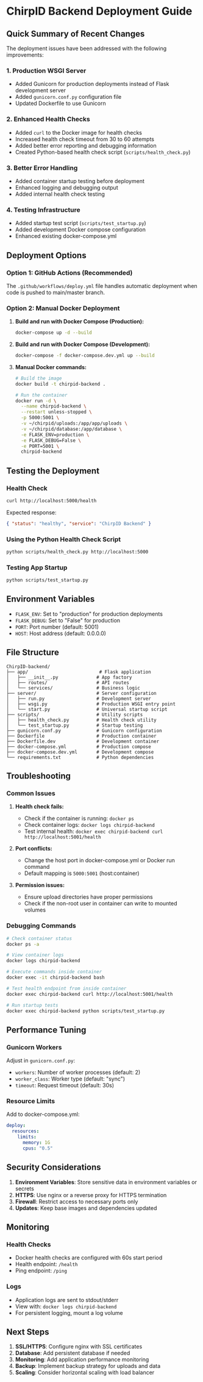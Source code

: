 # ChirpID Backend Deployment Guide

## Quick Summary of Recent Changes

The deployment issues have been addressed with the following improvements:

### 1. **Production WSGI Server**

- Added Gunicorn for production deployments instead of Flask development server
- Added `gunicorn.conf.py` configuration file
- Updated Dockerfile to use Gunicorn

### 2. **Enhanced Health Checks**

- Added `curl` to the Docker image for health checks
- Increased health check timeout from 30 to 60 attempts
- Added better error reporting and debugging information
- Created Python-based health check script (`scripts/health_check.py`)

### 3. **Better Error Handling**

- Added container startup testing before deployment
- Enhanced logging and debugging output
- Added internal health check testing

### 4. **Testing Infrastructure**

- Added startup test script (`scripts/test_startup.py`)
- Added development Docker compose configuration
- Enhanced existing docker-compose.yml

## Deployment Options

### Option 1: GitHub Actions (Recommended)

The `.github/workflows/deploy.yml` file handles automatic deployment when code is pushed to main/master branch.

### Option 2: Manual Docker Deployment

1. **Build and run with Docker Compose (Production):**

   ```bash
   docker-compose up -d --build
   ```

2. **Build and run with Docker Compose (Development):**

   ```bash
   docker-compose -f docker-compose.dev.yml up --build
   ```

3. **Manual Docker commands:**

   ```bash
   # Build the image
   docker build -t chirpid-backend .

   # Run the container
   docker run -d \
     --name chirpid-backend \
     --restart unless-stopped \
     -p 5000:5001 \
     -v ~/chirpid/uploads:/app/app/uploads \
     -v ~/chirpid/database:/app/database \
     -e FLASK_ENV=production \
     -e FLASK_DEBUG=False \
     -e PORT=5001 \
     chirpid-backend
   ```

## Testing the Deployment

### Health Check

```bash
curl http://localhost:5000/health
```

Expected response:

```json
{ "status": "healthy", "service": "ChirpID Backend" }
```

### Using the Python Health Check Script

```bash
python scripts/health_check.py http://localhost:5000
```

### Testing App Startup

```bash
python scripts/test_startup.py
```

## Environment Variables

- `FLASK_ENV`: Set to "production" for production deployments
- `FLASK_DEBUG`: Set to "False" for production
- `PORT`: Port number (default: 5001)
- `HOST`: Host address (default: 0.0.0.0)

## File Structure

```
ChirpID-backend/
├── app/                          # Flask application
│   ├── __init__.py              # App factory
│   ├── routes/                  # API routes
│   └── services/                # Business logic
├── server/                      # Server configuration
│   ├── run.py                   # Development server
│   ├── wsgi.py                  # Production WSGI entry point
│   └── start.py                 # Universal startup script
├── scripts/                     # Utility scripts
│   ├── health_check.py          # Health check utility
│   └── test_startup.py          # Startup testing
├── gunicorn.conf.py             # Gunicorn configuration
├── Dockerfile                   # Production container
├── Dockerfile.dev               # Development container
├── docker-compose.yml           # Production compose
├── docker-compose.dev.yml       # Development compose
└── requirements.txt             # Python dependencies
```

## Troubleshooting

### Common Issues

1. **Health check fails:**

   - Check if the container is running: `docker ps`
   - Check container logs: `docker logs chirpid-backend`
   - Test internal health: `docker exec chirpid-backend curl http://localhost:5001/health`

2. **Port conflicts:**

   - Change the host port in docker-compose.yml or Docker run command
   - Default mapping is `5000:5001` (host:container)

3. **Permission issues:**
   - Ensure upload directories have proper permissions
   - Check if the non-root user in container can write to mounted volumes

### Debugging Commands

```bash
# Check container status
docker ps -a

# View container logs
docker logs chirpid-backend

# Execute commands inside container
docker exec -it chirpid-backend bash

# Test health endpoint from inside container
docker exec chirpid-backend curl http://localhost:5001/health

# Run startup tests
docker exec chirpid-backend python scripts/test_startup.py
```

## Performance Tuning

### Gunicorn Workers

Adjust in `gunicorn.conf.py`:

- `workers`: Number of worker processes (default: 2)
- `worker_class`: Worker type (default: "sync")
- `timeout`: Request timeout (default: 30s)

### Resource Limits

Add to docker-compose.yml:

```yaml
deploy:
  resources:
    limits:
      memory: 1G
      cpus: "0.5"
```

## Security Considerations

1. **Environment Variables**: Store sensitive data in environment variables or secrets
2. **HTTPS**: Use nginx or a reverse proxy for HTTPS termination
3. **Firewall**: Restrict access to necessary ports only
4. **Updates**: Keep base images and dependencies updated

## Monitoring

### Health Checks

- Docker health checks are configured with 60s start period
- Health endpoint: `/health`
- Ping endpoint: `/ping`

### Logs

- Application logs are sent to stdout/stderr
- View with: `docker logs chirpid-backend`
- For persistent logging, mount a log volume

## Next Steps

1. **SSL/HTTPS**: Configure nginx with SSL certificates
2. **Database**: Add persistent database if needed
3. **Monitoring**: Add application performance monitoring
4. **Backup**: Implement backup strategy for uploads and data
5. **Scaling**: Consider horizontal scaling with load balancer
